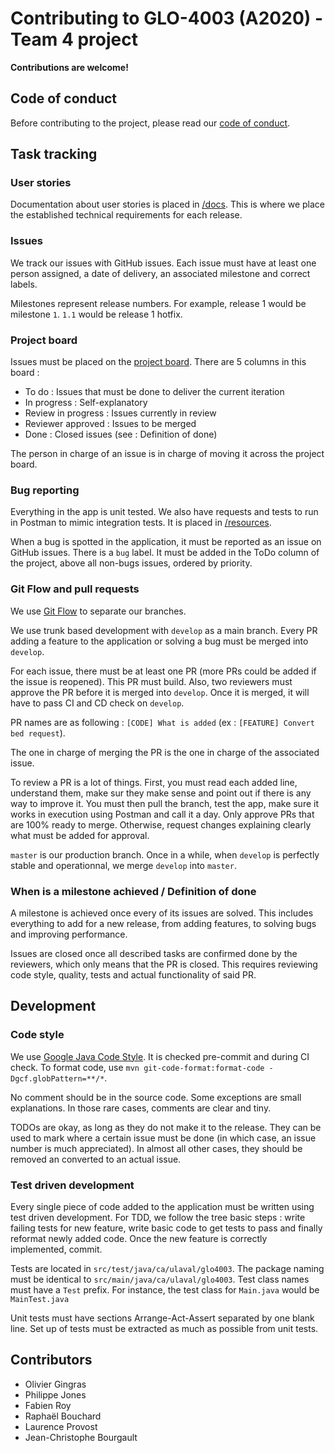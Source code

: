# Contributing to GLO-4003 (A2020) - Team 4 project

**Contributions are welcome!**

## Code of conduct

Before contributing to the project, please read our [code of conduct](CODE_OF_CONDUCT.md).

## Task tracking

### User stories

Documentation about user stories is placed in [/docs](/docs). This is where we place the established technical requirements for each release.

### Issues

We track our issues with GitHub issues. Each issue must have at least one person assigned, a date of delivery, an associated milestone and correct labels.

Milestones represent release numbers. For example, release 1 would be milestone `1`. `1.1` would be release 1 hotfix.

### Project board

Issues must be placed on the [project board](https://github.com/GLO4003UL/a20-eq4/projects/2). There are 5 columns in this board : 

- To do : Issues that must be done to deliver the current iteration
- In progress : Self-explanatory
- Review in progress : Issues currently in review
- Reviewer approved : Issues to be merged
- Done : Closed issues (see : Definition of done)

The person in charge of an issue is in charge of moving it across the project board.

### Bug reporting

Everything in the app is unit tested. We also have requests and tests to run in Postman to mimic integration tests. It is placed in [/resources](/resources).

When a bug is spotted in the application, it must be reported as an issue on GitHub issues. There is a `bug` label. It must be added in the ToDo column of the project, above all non-bugs issues, ordered by priority.

### Git Flow and pull requests

We use [Git Flow](https://nvie.com/posts/a-successful-git-branching-model/) to separate our branches.

We use trunk based development with `develop` as a main branch. Every PR adding a feature to the application or solving a bug must be merged into `develop`.

For each issue, there must be at least one PR (more PRs could be added if the issue is reopened). This PR must build. Also, two reviewers must approve the PR before it is merged into `develop`. Once it is merged, it will have to pass CI and CD check on `develop`.

PR names are as following : `[CODE] What is added` (ex : `[FEATURE] Convert bed request`).

The one in charge of merging the PR is the one in charge of the associated issue.

To review a PR is a lot of things. First, you must read each added line, understand them, make sur they make sense and point out if there is any way to improve it. You must then pull the branch, test the app, make sure it works in execution using Postman and call it a day. Only approve PRs that are 100% ready to merge. Otherwise, request changes explaining clearly what must be added for approval.

`master` is our production branch. Once in a while, when `develop` is perfectly stable and operationnal, we merge `develop` into `master`.

### When is a milestone achieved / Definition of done

A milestone is achieved once every of its issues are solved. This includes everything to add for a new release, from adding features, to solving bugs and improving performance.

Issues are closed once all described tasks are confirmed done by the reviewers, which only means that the PR is closed. This requires reviewing code style, quality, tests and actual functionality of said PR.

## Development

### Code style

We use [Google Java Code Style](https://google.github.io/styleguide/javaguide.html). It is checked pre-commit and during CI check. To format code, use `mvn git-code-format:format-code -Dgcf.globPattern=**/*`.

No comment should be in the source code. Some exceptions are small explanations. In those rare cases, comments are clear and tiny.

TODOs are okay, as long as they do not make it to the release. They can be used to mark where a certain issue must be done (in which case, an issue number is much appreciated). In almost all other cases, they should be removed an converted to an actual issue.

### Test driven development

Every single piece of code added to the application must be written using test driven development. For TDD, we follow the tree basic steps : write failing tests for new feature, write basic code to get tests to pass and finally reformat newly added code. Once the new feature is correctly implemented, commit.

Tests are located in `src/test/java/ca/ulaval/glo4003`. The package naming must be identical to `src/main/java/ca/ulaval/glo4003`. Test class names must have a `Test` prefix. For instance, the test class for `Main.java` would be `MainTest.java`

Unit tests must have sections Arrange-Act-Assert separated by one blank line. Set up of tests must be extracted as much as possible from unit tests.

## Contributors

- Olivier Gingras
- Philippe Jones
- Fabien Roy
- Raphaël Bouchard
- Laurence Provost
- Jean-Christophe Bourgault
